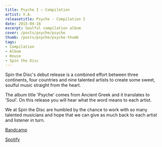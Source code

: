 ```yaml
---
title: Psyche I — Compilation
artist: V.A.
releasetitle: Psyche - Compilation I
date: 2015-04-16
excerpt: Soulful compilation album
cover: /posts/psyche/psyche
thumb: /posts/psyche/psyche-thumb
tags:
- Compilation
- Album
- House
- Spin the Disc
---
```



Spin the Disc's debut release is a combined effort between three continents, four countries and nine talented artists to create some sweet, soulful music straight from the heart.

The album title 'Psyche' comes from Ancient Greek and it translates to 'Soul'. On this release you will hear what the word means to each artist.

We at Spin the Disc are humbled by the chance to work with so many talented musicians and hope that we can give as much back to each artist and listener in turn.

[Bandcamp](https://spinthedisc.bandcamp.com/album/psyche-compilation-i)

[Spotify](https://open.spotify.com/album/4qJ2bVYLBmz3fcSRYadtYT)